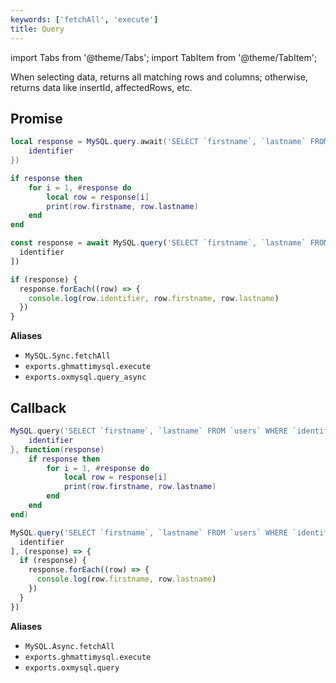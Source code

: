 ```yaml
---
keywords: ['fetchAll', 'execute']
title: Query
---
```


import Tabs from '@theme/Tabs';
import TabItem from '@theme/TabItem';

When selecting data, returns all matching rows and columns; otherwise, returns data like insertId, affectedRows, etc.

## Promise

<Tabs>
<TabItem value="1" label="Lua">

```lua
local response = MySQL.query.await('SELECT `firstname`, `lastname` FROM `users` WHERE `identifier` = ?', {
    identifier
})

if response then
    for i = 1, #response do
        local row = response[i]
        print(row.firstname, row.lastname)
    end
end
```

</TabItem>
<TabItem value="2" label="JS">

```js
const response = await MySQL.query('SELECT `firstname`, `lastname` FROM `users` WHERE `identifier` = ?', [
  identifier
])

if (response) {
  response.forEach((row) => {
    console.log(row.identifier, row.firstname, row.lastname)
  })
}
```

</TabItem>
</Tabs>

**Aliases**

- `MySQL.Sync.fetchAll`
- `exports.ghmattimysql.execute`
- `exports.oxmysql.query_async`

## Callback

<Tabs>
<TabItem value="1" label="Lua">

  ```lua
  MySQL.query('SELECT `firstname`, `lastname` FROM `users` WHERE `identifier` = ?', {
      identifier
  }, function(response)
      if response then
          for i = 1, #response do
              local row = response[i]
              print(row.firstname, row.lastname)
          end
      end
  end)
  ```

</TabItem>
<TabItem value="2" label="JS">

  ```js
  MySQL.query('SELECT `firstname`, `lastname` FROM `users` WHERE `identifier` = ?', [
    identifier
  ], (response) => {
    if (response) {
      response.forEach((row) => {
        console.log(row.firstname, row.lastname)
      })
    }
  })
  ```

</TabItem>
</Tabs>

**Aliases**

- `MySQL.Async.fetchAll`
- `exports.ghmattimysql.execute`
- `exports.oxmysql.query`
